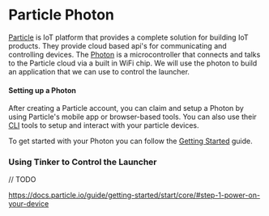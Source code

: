 # Particle Photon

[Particle](https://particle.io) is IoT platform that provides a complete solution for building IoT products.  They provide cloud based api's for communicating and controlling devices.  The [Photon](https://www.particle.io/products/hardware/photon-wifi) is a microcontroller that connects and talks to the Particle cloud via a built in WiFi chip.  We will use the photon to build an application that we can use to control the launcher.

#### Setting up a Photon

After creating a Particle account, you can claim and setup a Photon by using Particle's mobile app or browser-based tools.  You can also use their [CLI](https://docs.particle.io/guide/tools-and-features/cli/photon/) tools to setup and interact with your particle devices.

To get started with your Photon you can follow the [Getting Started](https://docs.particle.io/guide/getting-started/start/photon/) guide.

### Using Tinker to Control the Launcher

// TODO



https://docs.particle.io/guide/getting-started/start/core/#step-1-power-on-your-device